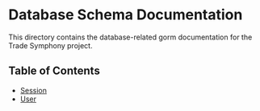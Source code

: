 # Database Schema Documentation

This directory contains the database-related gorm documentation for the Trade Symphony project.

## Table of Contents

- [Session](session.md)
- [User](user.md)
